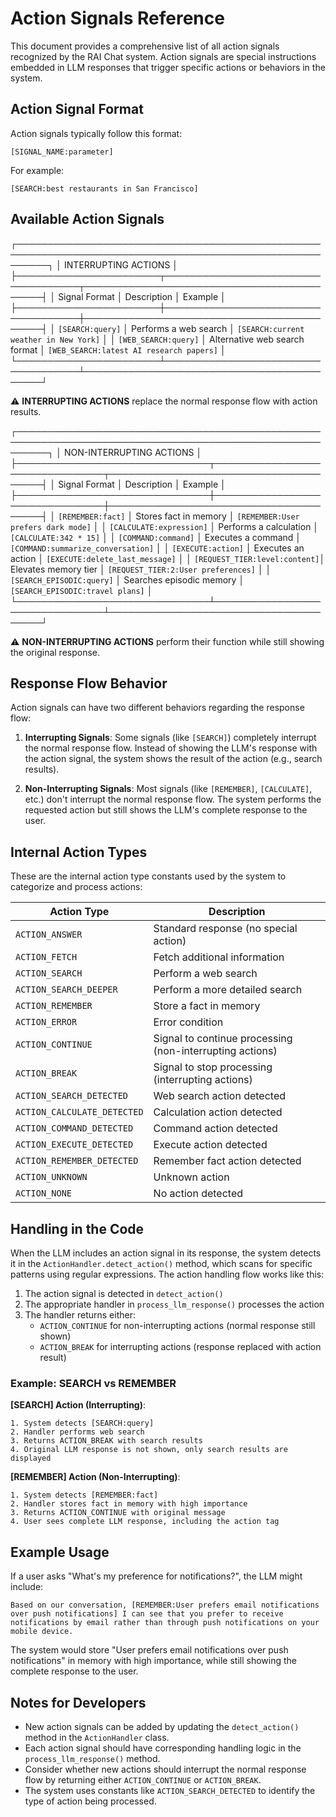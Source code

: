 # Action Signals Reference

This document provides a comprehensive list of all action signals recognized by the RAI Chat system. Action signals are special instructions embedded in LLM responses that trigger specific actions or behaviors in the system.

## Action Signal Format

Action signals typically follow this format:
```
[SIGNAL_NAME:parameter]
```

For example:
```
[SEARCH:best restaurants in San Francisco]
```

## Available Action Signals

┌─────────────────────────────────────────────────────────────────────────────────────────────────────────┐
│                                       INTERRUPTING ACTIONS                                              │
├───────────────────────┬────────────────────────────────────┬───────────────────────────────────────────┤
│ Signal Format         │ Description                        │ Example                                   │
├───────────────────────┼────────────────────────────────────┼───────────────────────────────────────────┤
│ `[SEARCH:query]`      │ Performs a web search              │ `[SEARCH:current weather in New York]`    │
│ `[WEB_SEARCH:query]`  │ Alternative web search format      │ `[WEB_SEARCH:latest AI research papers]`  │
└───────────────────────┴────────────────────────────────────┴───────────────────────────────────────────┘

⚠️ **INTERRUPTING ACTIONS** replace the normal response flow with action results.

┌─────────────────────────────────────────────────────────────────────────────────────────────────────────┐
│                                      NON-INTERRUPTING ACTIONS                                           │
├───────────────────────────────┬────────────────────────────────┬───────────────────────────────────────┤
│ Signal Format                 │ Description                    │ Example                               │
├───────────────────────────────┼────────────────────────────────┼───────────────────────────────────────┤
│ `[REMEMBER:fact]`             │ Stores fact in memory          │ `[REMEMBER:User prefers dark mode]`   │
│ `[CALCULATE:expression]`      │ Performs a calculation         │ `[CALCULATE:342 * 15]`                │
│ `[COMMAND:command]`           │ Executes a command             │ `[COMMAND:summarize_conversation]`    │
│ `[EXECUTE:action]`            │ Executes an action             │ `[EXECUTE:delete_last_message]`       │
│ `[REQUEST_TIER:level:content]`│ Elevates memory tier           │ `[REQUEST_TIER:2:User preferences]`   │
│ `[SEARCH_EPISODIC:query]`     │ Searches episodic memory       │ `[SEARCH_EPISODIC:travel plans]`      │
└───────────────────────────────┴────────────────────────────────┴───────────────────────────────────────┘

⚠️ **NON-INTERRUPTING ACTIONS** perform their function while still showing the original response.

## Response Flow Behavior

Action signals can have two different behaviors regarding the response flow:

1. **Interrupting Signals**: Some signals (like `[SEARCH]`) completely interrupt the normal response flow. Instead of showing the LLM's response with the action signal, the system shows the result of the action (e.g., search results).

2. **Non-Interrupting Signals**: Most signals (like `[REMEMBER]`, `[CALCULATE]`, etc.) don't interrupt the normal response flow. The system performs the requested action but still shows the LLM's complete response to the user.

## Internal Action Types

These are the internal action type constants used by the system to categorize and process actions:

| Action Type | Description |
|-------------|-------------|
| `ACTION_ANSWER` | Standard response (no special action) |
| `ACTION_FETCH` | Fetch additional information |
| `ACTION_SEARCH` | Perform a web search |
| `ACTION_SEARCH_DEEPER` | Perform a more detailed search |
| `ACTION_REMEMBER` | Store a fact in memory |
| `ACTION_ERROR` | Error condition |
| `ACTION_CONTINUE` | Signal to continue processing (non-interrupting actions) |
| `ACTION_BREAK` | Signal to stop processing (interrupting actions) |
| `ACTION_SEARCH_DETECTED` | Web search action detected |
| `ACTION_CALCULATE_DETECTED` | Calculation action detected |
| `ACTION_COMMAND_DETECTED` | Command action detected |
| `ACTION_EXECUTE_DETECTED` | Execute action detected |
| `ACTION_REMEMBER_DETECTED` | Remember fact action detected |
| `ACTION_UNKNOWN` | Unknown action |
| `ACTION_NONE` | No action detected |

## Handling in the Code

When the LLM includes an action signal in its response, the system detects it in the `ActionHandler.detect_action()` method, which scans for specific patterns using regular expressions. The action handling flow works like this:

1. The action signal is detected in `detect_action()`
2. The appropriate handler in `process_llm_response()` processes the action
3. The handler returns either:
   - `ACTION_CONTINUE` for non-interrupting actions (normal response still shown)
   - `ACTION_BREAK` for interrupting actions (response replaced with action result)

### Example: SEARCH vs REMEMBER

**[SEARCH] Action (Interrupting)**:
```
1. System detects [SEARCH:query]
2. Handler performs web search
3. Returns ACTION_BREAK with search results
4. Original LLM response is not shown, only search results are displayed
```

**[REMEMBER] Action (Non-Interrupting)**:
```
1. System detects [REMEMBER:fact]
2. Handler stores fact in memory with high importance
3. Returns ACTION_CONTINUE with original message
4. User sees complete LLM response, including the action tag
```

## Example Usage

If a user asks "What's my preference for notifications?", the LLM might include:

```
Based on our conversation, [REMEMBER:User prefers email notifications over push notifications] I can see that you prefer to receive notifications by email rather than through push notifications on your mobile device.
```

The system would store "User prefers email notifications over push notifications" in memory with high importance, while still showing the complete response to the user.

## Notes for Developers

- New action signals can be added by updating the `detect_action()` method in the `ActionHandler` class.
- Each action signal should have corresponding handling logic in the `process_llm_response()` method.
- Consider whether new actions should interrupt the normal response flow by returning either `ACTION_CONTINUE` or `ACTION_BREAK`.
- The system uses constants like `ACTION_SEARCH_DETECTED` to identify the type of action being processed.

